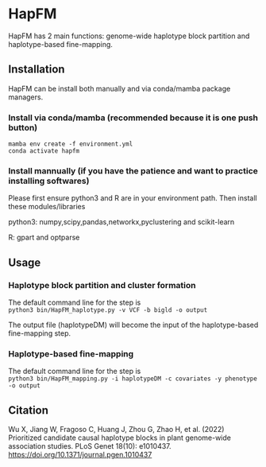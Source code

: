 # HapFM

HapFM has 2 main functions: genome-wide haplotype block partition and haplotype-based fine-mapping.

## Installation

HapFM can be install both manually and via conda/mamba package managers. 

### Install via conda/mamba (recommended because it is one push button)

```mamba env create -f environment.yml```  
```conda activate hapfm```

### Install mannually (if you have the patience and want to practice installing softwares)

Please first ensure python3 and R are in your environment path. Then install these modules/libraries

python3: numpy,scipy,pandas,networkx,pyclustering and scikit-learn

R: gpart and optparse

## Usage

### Haplotype block partition and cluster formation
The default command line for the step is  
```python3 bin/HapFM_haplotype.py -v VCF -b bigld -o output```

The output file (haplotypeDM) will become the input of the haplotype-based fine-mapping step.

### Haplotype-based fine-mapping
The default command line for the step is  
```python3 bin/HapFM_mapping.py -i haplotypeDM -c covariates -y phenotype -o output```


## Citation
Wu X, Jiang W, Fragoso C, Huang J, Zhou G, Zhao H, et al. (2022) Prioritized candidate causal haplotype blocks in plant genome-wide association studies. PLoS Genet 18(10): e1010437. https://doi.org/10.1371/journal.pgen.1010437




